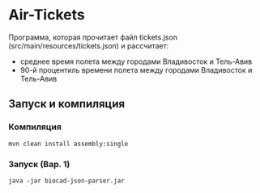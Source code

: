 # Air-Tickets
Программа, которая прочитает файл tickets.json (src/main/resources/tickets.json) и рассчитает: 
- среднее время полета между городами Владивосток и Тель-Авив
- 90-й процентиль времени полета между городами Владивосток и Тель-Авив

## Запуск и компиляция
###  Компиляция
```
mvn clean install assembly:single
```

### Запуск (Вар. 1)
```
java -jar biocad-json-parser.jar
```
